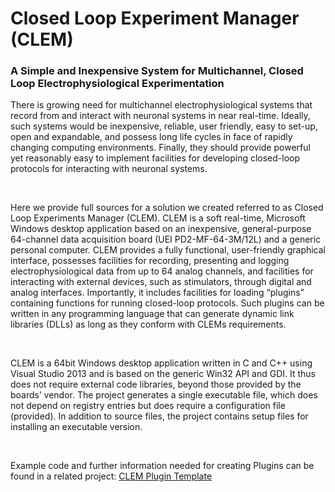 # Closed Loop Experiment Manager (CLEM)
### A Simple and Inexpensive System for Multichannel, Closed Loop Electrophysiological Experimentation

<p>There is growing need for multichannel electrophysiological systems that record from and interact with neuronal systems in near real-time. Ideally, such systems would be inexpensive, reliable, user friendly, easy to set-up, open and expandable, and possess long life cycles in face of rapidly changing computing environments. Finally, they should provide powerful yet reasonably easy to implement facilities for developing closed-loop protocols for interacting with neuronal systems. </p>
<p>&nbsp;</p>
<p>Here we provide full sources for a solution we created referred to as Closed Loop Experiments Manager (CLEM). CLEM is a soft real-time, Microsoft Windows desktop application based on an inexpensive, general-purpose 64-channel data acquisition board (UEI PD2-MF-64-3M/12L) and a generic personal computer. CLEM provides a fully functional, user-friendly graphical interface, possesses facilities for recording, presenting and logging electrophysiological data from up to 64 analog channels, and facilities for interacting with external devices, such as stimulators, through digital and analog interfaces. Importantly, it includes facilities for loading “plugins” containing functions for running closed-loop protocols. Such plugins can be written in any programming language that can generate dynamic link libraries (DLLs) as long as they conform with CLEMs requirements.</p>
<p>&nbsp;</p>
<p>CLEM is a 64bit Windows desktop application written in C and C++ using Visual Studio 2013 and is based on the generic Win32 API and GDI. It thus does not require external code libraries, beyond those provided by the boards’ vendor.  The project generates a single executable file, which does not depend on registry entries but does require a configuration file (provided).
In addition to source files, the project contains setup files for installing an executable version.</p>
<p>&nbsp;</p>
<p>
Example code and further information needed for creating Plugins can be found in a related project:
<a href="https://github.com/Hananel-Hazan/CLEM-Plugin-Template">CLEM Plugin Template</a>
</p>

